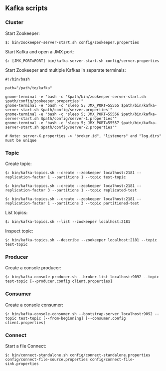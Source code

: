 ## Kafka scripts

### Cluster

Start Zookeeper:  
```
$: bin/zookeeper-server-start.sh config/zookeeper.properties
```

Start Kafka and open a JMX port:  
```
$: [JMX_PORT=PORT] bin/kafka-server-start.sh config/server.properties
```

Start Zookeeper and multiple Kafkas in separate terminals:
```
#!/bin/bash

path="/path/to/kafka"

gnome-terminal -e "bash -c '$path/bin/zookeeper-server-start.sh $path/config/zookeeper.properties'"
gnome-terminal -e "bash -c 'sleep 5; JMX_PORT=55555 $path/bin/kafka-server-start.sh $path/config/server.properties'"
gnome-terminal -e "bash -c 'sleep 5; JMX_PORT=55556 $path/bin/kafka-server-start.sh $path/config/server-1.properties'"
gnome-terminal -e "bash -c 'sleep 5; JMX_PORT=55557 $path/bin/kafka-server-start.sh $path/config/server-2.properties'"

# Note: server-X.properties -> "broker.id", "listeners" and "log.dirs" must be unique
```

### Topic

Create topic:  
```
$: bin/kafka-topics.sh --create --zookeeper localhost:2181 --replication-factor 1 --partitions 1 --topic test-topic

$: bin/kafka-topics.sh --create --zookeeper localhost:2181 --replication-factor 3 --partitions 1 --topic replicated-test

$: bin/kafka-topics.sh --create --zookeeper localhost:2181 --replication-factor 1 --partitions 3 --topic partitioned-test
```

List topics:  
```
$: bin/kafka-topics.sh --list --zookeeper localhost:2181
```

Inspect topic:  
```
$: bin/kafka-topics.sh --describe --zookeeper localhost:2181 --topic test-topic
```

### Producer

Create a console producer:  
```
$: bin/kafka-console-producer.sh --broker-list localhost:9092 --topic test-topic [--producer.config client.properties]
```

### Consumer

Create a console consumer:  
```
$: bin/kafka-console-consumer.sh --bootstrap-server localhost:9092 --topic test-topic [--from-beginning] [--consumer.config client.properties]
```

### Connect

Start a file Connect:  
```
$: bin/connect-standalone.sh config/connect-standalone.properties config/connect-file-source.properties config/connect-file-sink.properties
```
